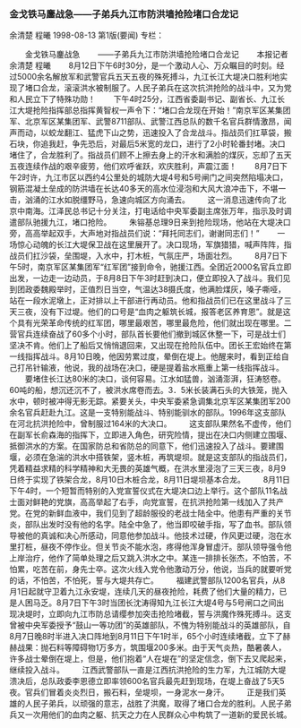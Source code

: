 ### 金戈铁马鏖战急——子弟兵九江市防洪墙抢险堵口合龙记
余清楚  程曦
1998-08-13
第1版(要闻)
专栏：

　　金戈铁马鏖战急
　　——子弟兵九江市防洪墙抢险堵口合龙记
　　本报记者  余清楚  程曦
　　8月12日下午6时30分，是一个激动人心、万众瞩目的时刻。经过5000余名解放军和武警官兵五天五夜的殊死搏斗，九江长江大堤决口胜利地实现了堵口合龙，滚滚洪水被制服了。人民子弟兵在这次抗洪抢险的战斗中，又为党和人民立下了特殊功勋！
　　下午4时25分，江西省委副书记、副省长、九江长江大堤抢险指挥部总指挥黄智权一声令下：“堵口合龙现在开始！”南京军区某集团军、北京军区某集团军、武警8711部队、武警江西总队的数千名官兵群情激昂，闻声而动，以蛟龙翻江、猛虎下山之势，迅速投入了合龙战斗。指战员们扛草袋，搬石块，你追我赶，争先恐后，对最后5米宽的龙口，进行了2小时轮番封堵。决口堵住了，合龙胜利了。指战员们顾不上擦去身上的汗水和满脸的煤灰，忘却了五天五夜连续作战的艰辛疲劳，他们欢呼雀跃，欢庆胜利，声震江面！
　　8月7日下午2时许，九江市区以西约4公里处的城防大堤4号和5号闸门之间突然陷塌决口，钢筋混凝土垒成的防洪墙在长达40多天的高水位浸泡和大风大浪冲击下，不堪一击，汹涌的江水如脱缰野马，急速向城区方向涌去。
　　这一消息迅速传向了北京中南海。江泽民总书记十分关注，打电话给中央军委副主席张万年，指示及时调遣部队驰援九江，堵口抢险。
　　朱镕基总理9日来到抢险现场，他站在大堤决口旁，高高举起双手，大声地对指战员们说：“拜托同志们，谢谢同志们！”
　　一场惊心动魄的长江大堤保卫战在这里展开了。决口现场，军旗猎猎，喊声阵阵，指战员们扛沙袋，垒围堤，入水中，打木桩，气氛庄严，场面壮烈。
　　8月7日下午5时，南京军区某集团军“红军团”接到命令，驰援江西。全团近2000名官兵立即出发，一边走一边动员，于8月8日下午3时赶到决口，便立即投入了战斗。我们见到团政委魏殿举时，正值烈日当空，气温达38摄氏度，他满脸煤灰，嗓子嘶哑，站在一段水泥墩上，正对排以上干部进行再动员。他和指战员们已在这里战斗了三天三夜，没有下过堤。他们的口号是“血肉之躯筑长城，报答老区养育恩”。就是这个具有光荣革命传统的红军团，哪里最艰苦，哪里最危险，他们就出现在哪里。二营官兵连续奋战了60多个小时，部队首长要他们撤到城区休整一下，可是战士们坚决不肯。他们上了船后又悄悄退回来，又出现在抢险队伍中。团长王宏始终在第一线指挥战斗。8月10日晚，他因劳累过度，晕倒在堤上。他醒来时，看到正给自己打吊针输液，他说，我的战场在决口，硬是提着盐水瓶重上第一线指挥战斗。
　　要堵住长江达80米的决口，谈何容易。江水如猛兽，汹涌澎湃，狂涛怒卷。60吨的船，想沉还沉不了，被洪水席卷而去。3．5米长装满石头的大铁笼，抛入水中，顿时被冲得无影无踪。紧要关头，中央军委紧急调集北京军区某集团军200余名官兵赶赴九江。这是一支特别能战斗、特别能驯水的部队。1996年这支部队在河北抗洪抢险中，曾制服过164米的大决口。
　　这支部队果然名不虚传，他们在副军长俞森海的指挥下，立即进入角色，研究险情，提出在决口内侧建立围堰、抵御洪水的方案。在国家防总和省防总的同意下，他们迅速投入了战斗。要建围堰，必须在急湍的洪水中搭铁架，竖木桩，再筑堤坝。就是这支部队的指战员们，凭着精益求精的科学精神和大无畏的英雄气概，在洪水里浸泡了三天三夜，8月9日终于实现了铁架合龙，8月10日木桩合龙，8月11日堤坝基本合龙。
　　8月11日下午4时，一个短暂而特别的入党宣誓仪式在大堤决口边上举行。这个部队11名战士面对鲜艳的党旗，高高举起了右手，向党宣誓，在抗洪抢险第一线加入了共产党。在党的新鲜血液中，我们见到了超龄服役的老战士陆全中。他患有严重的关节炎，部队出发时没有他的名字。陆全中急了，他当即咬破手指，写了血书。部队领导被他的真诚和决心所感动，同意他参加战斗。他技术过硬，作风更过硬，泡在水里打桩，昼夜不停作业。但关节炎不能水泡，疼得他浑身冒虚汗。部队领导强令他上岸治疗，他作了简单处理之后又跳入洪水之中。某连一排排长张杰，不怕苦，不怕累，吃苦在前，身先士卒。这次火线入党令他激动万分，他说，当兵的就要听党的话，不怕苦，不怕死，誓与大堤共存亡。
　　福建武警部队1200名官兵，从8月1日起就守卫着九江永安堤，连续几天的昼夜抢险，耗费了他们大量的精力，已是人困马乏。8月7日下午3时当团长沈涛得知九江长江大堤4号与5号闸口之间出现决堤时，立即向九江市防总请缨参加突击抢险堵截，誓与洪魔作殊死搏斗。这支曾被中央军委授予“鼓山一等功团”的英雄部队，不愧为特别能战斗的英雄部队，自8月7日晚8时半进入决口阵地到8月11日下午1时半，65个小时连续堵截，立下了赫赫战果：抛石料等障碍物1万多方，筑围堰200多米。由于天气炎热，酷暑袭人，许多战士晕倒在堤上，但是，他们抱着“人在堤在”的坚定信念，倒下去又爬起来，继续投入战斗。
　　江西武警部队一直是江西抗洪抢险的生力军，九江城防大堤溃决后，总队政委李恩德立即率领600名官兵最先赶到现场，在堤上奋战了5天5夜。官兵们冒着炎炎烈日，搬石料，垒堤坝，一身泥水一身汗。
　　正是我们英雄的人民子弟兵，以顽强的意志，战胜了洪魔，取得了堵口合龙的胜利。人民子弟兵又一次用他们的血肉之躯、抗天之力在人民群众心中构筑了一道新的爱民长城。
